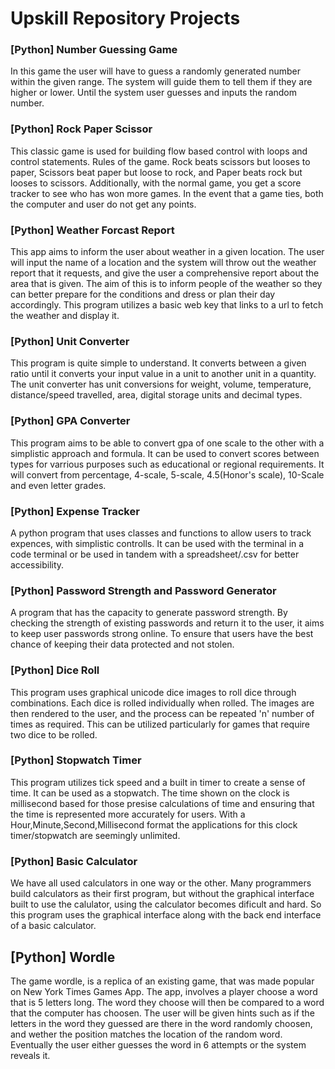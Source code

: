 # Upskill Repository Projects
### [Python] Number Guessing Game 
In this game the user will have to guess a randomly generated number within the given range. The system will guide them to tell them if they are higher or lower. Until the system user guesses and inputs the random number.

### [Python] Rock Paper Scissor
This classic game is used for building flow based control with loops and control statements. Rules of the game. Rock beats scissors but looses to paper, Scissors beat paper but loose to rock, and Paper beats rock but looses to scissors. Additionally, with the normal game, you get a score tracker to see who has won more games. In the event that a game ties, both the computer and user do not get any points.

### [Python] Weather Forcast Report
This app aims to inform the user about weather in a given location. The user will input the name of a location and the system will throw out the weather report that it requests, and give the user a comprehensive report about the area that is given. The aim of this is to inform people of the weather so they can better prepare for the conditions and dress or plan their day accordingly. This program utilizes a basic web key that links to a url to fetch the weather and display it.

### [Python] Unit Converter
This program is quite simple to understand. It converts between a given ratio until it converts your input value in a unit to another unit in a quantity. The unit converter has unit conversions for weight, volume, temperature, distance/speed travelled, area, digital storage units and decimal types.

### [Python] GPA Converter
This program aims to be able to convert gpa of one scale to the other with a simplistic approach and formula. It can be used to convert scores between types for varrious purposes such as educational or regional requirements. It will convert from percentage, 4-scale, 5-scale, 4.5(Honor's scale), 10-Scale and even letter grades.

### [Python] Expense Tracker
A python program that uses classes and functions to allow users to track expences, with simplistic controlls. It can be used with the terminal in a code terminal or be used in tandem with a spreadsheet/.csv for better accessibility.

### [Python] Password Strength and Password Generator
A program that has the capacity to generate password strength. By checking the strength of existing passwords and return it to the user, it aims to keep user passwords strong online. To ensure that users have the best chance of keeping their data protected and not stolen.

### [Python] Dice Roll
This program uses graphical unicode dice images to roll dice through combinations. Each dice is rolled individually when rolled. The images are then rendered to the user, and the process can be repeated 'n' number of times as required. This can be utilized particularly for games that require two dice to be rolled.

### [Python] Stopwatch Timer
This program utilizes tick speed and a built in timer to create a sense of time. It can be used as a stopwatch. The time shown on the clock is millisecond based for those presise calculations of time and ensuring that the time is represented more accurately for users. With a Hour,Minute,Second,Millisecond format the applications for this clock timer/stopwatch are seemingly unlimited.

### [Python] Basic Calculator
We have all used calculators in one way or the other. Many programmers build calculators as their first program, but without the graphical interface built to use the calulator, using the calculator becomes dificult and hard. So this program uses the graphical interface along with the back end interface of a basic calculator. 

## [Python] Wordle
The game wordle, is a replica of an existing game, that was made popular on New York Times Games App. The app, involves a player choose a word that is 5 letters long. The word they choose will then be compared to a word that the computer has choosen. The user will be given hints such as if the letters in the word they guessed are there in the word randomly choosen, and wether the position matches the location of the random word. Eventually the user either guesses the word in 6 attempts or the system reveals it. 